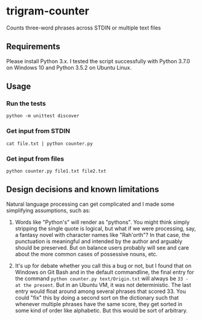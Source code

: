 # trigram-counter

Counts three-word phrases across STDIN or multiple text files

## Requirements

Please install Python 3.x. I tested the script successfully with Python 3.7.0 on Windows 10 and Python 3.5.2 on Ubuntu Linux.

## Usage

### Run the tests

    python -m unittest discover

### Get input from STDIN

    cat file.txt | python counter.py

### Get input from files

    python counter.py file1.txt file2.txt
    
## Design decisions and known limitations

Natural language processing can get complicated and I made some simplifying assumptions, such as:

1. Words like "Python's" will render as "pythons". You might think simply stripping the
single quote is logical, but what if we were processing, say, a fantasy novel with character names like "Rah'orth"?
In that case, the punctuation is meaningful and intended by the author and arguably should be preserved. But on balance 
users probably will see and care about the more common cases of possessive nouns, etc.

2. It's up for debate whether you call this a bug or not, but I found that on Windows on Git Bash and in the default
commandline, the final entry for the command `python counter.py text/Origin.txt` will always be `33 - at the present`.
But in an Ubuntu VM, it was not deterministic. The last entry would float around among several phrases that scored 33.
You could "fix" this by doing a second sort on the dictionary such that whenever multiple phrases have the same score,
they get sorted in some kind of order like alphabetic. But this would be sort of arbitrary.
